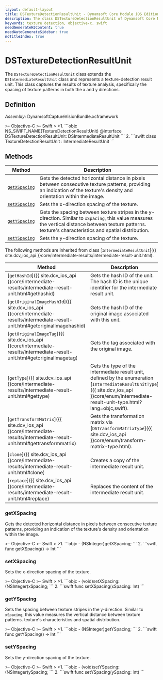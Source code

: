 ```yaml
---
layout: default-layout
title: DSTextureDetectionResultUnit - Dynamsoft Core Module iOS Edition API Reference
description: The class DSTextureDetectionResultUnit of Dynamsoft Core Module represents an intermediate result unit for texture detection, which contains the x-direction spacing and y-direction spacing of the texture stripes.
keywords: texture detection, objective-c, swift
needGenerateH3Content: true
needAutoGenerateSidebar: true
noTitleIndex: true
---
```


# DSTextureDetectionResultUnit

The `DSTextureDetectionResultUnit` class extends the `DSIntermediateResultUnit` class and represents a texture-detection result unit. This class captures the results of texture analysis, specifically the spacing of texture patterns in both the x and y directions.

## Definition

*Assembly:* DynamsoftCaptureVisionBundle.xcframework

<div class="sample-code-prefix"></div>
>- Objective-C
>- Swift
>
>1. 
```objc
NS_SWIFT_NAME(TextureDetectionResultUnit)
@interface DSTextureDetectionResultUnit: DSIntermediateResultUnit
```
2. 
```swift
class TextureDetectionResultUnit : IntermediateResultUnit
```

## Methods

| Method | Description |
|------- |-------------|
| [`getXSpacing`](#xspacing) | Gets the detected horizontal distance in pixels between consecutive texture patterns, providing an indication of the texture's density and orientation within the image. |
| [`setXSpacing`](#xspacing) | Sets the x-direction spacing of the texture. |
| [`getYSpacing`](#yspacing) | Gets the spacing between texture stripes in the y-direction. Similar to `xSpacing`, this value measures the vertical distance between texture patterns. texture's characteristics and spatial distribution. |
| [`setYSpacing`](#yspacing) | Sets the y-direction spacing of the texture. |

The following methods are inherited from class [`IntermediateResultUnit`]({{ site.dcv_ios_api }}core/intermediate-results/intermediate-result-unit.html).

| Method | Description |
|------- |-------------|
| [`getHashId`]({{ site.dcv_ios_api }}core/intermediate-results/intermediate-result-unit.html#gethashid) | Gets the hash ID of the unit. The hash ID is the unique identifier for the intermediate result unit. |
| [`getOriginalImageHashId`]({{ site.dcv_ios_api }}core/intermediate-results/intermediate-result-unit.html#getoriginalimagehashid) | Gets the hash ID of the original image associated with this unit. |
| [`getOriginalImageTag`]({{ site.dcv_ios_api }}core/intermediate-results/intermediate-result-unit.html#getoriginalimagetag) | Gets the tag associated with the original image. |
| [`getType`]({{ site.dcv_ios_api }}core/intermediate-results/intermediate-result-unit.html#gettype) | Gets the type of the intermediate result unit, defined by the enumeration [`IntermediateResultUnitType`]({{ site.dcv_ios_api }}core/enum/intermediate-result-unit-type.html?lang=objc,swift). |
| [`getTransformMatrix`]({{ site.dcv_ios_api }}core/intermediate-results/intermediate-result-unit.html#gettransformmatrix) | Gets the transformation matrix via [`DSTransformMatrixType`]({{ site.dcv_ios_api }}core/enum/transform-matrix-type.html). |
| [`clone`]({{ site.dcv_ios_api }}core/intermediate-results/intermediate-result-unit.html#clone) | Creates a copy of the intermediate result unit. |
| [`replace`]({{ site.dcv_ios_api }}core/intermediate-results/intermediate-result-unit.html#replace) | Replaces the content of the intermediate result unit. |

### getXSpacing

Gets the detected horizontal distance in pixels between consecutive texture patterns, providing an indication of the texture's density and orientation within the image.

<div class="sample-code-prefix"></div>
>- Objective-C
>- Swift
>
>1. 
```objc
- (NSInteger)getXSpacing;
```
2. 
```swift
func getXSpacing() -> Int
```

### setXSpacing

Sets the x-direction spacing of the texture.

<div class="sample-code-prefix"></div>
>- Objective-C
>- Swift
>
>1. 
```objc
- (void)setXSpacing:(NSInteger)xSpacing;
```
2. 
```swift
func setXSpacing(xSpacing: Int)
```

### getYSpacing

Sets the spacing between texture stripes in the y-direction. Similar to `xSpacing`, this value measures the vertical distance between texture patterns. texture's characteristics and spatial distribution.

<div class="sample-code-prefix"></div>
>- Objective-C
>- Swift
>
>1. 
```objc
- (NSInteger)getYSpacing;
```
2. 
```swift
func getYSpacing() -> Int
```

### setYSpacing

Sets the y-direction spacing of the texture.

<div class="sample-code-prefix"></div>
>- Objective-C
>- Swift
>
>1. 
```objc
- (void)setYSpacing:(NSInteger)ySpacing;
```
2. 
```swift
func setYSpacing(ySpacing: Int)
```
